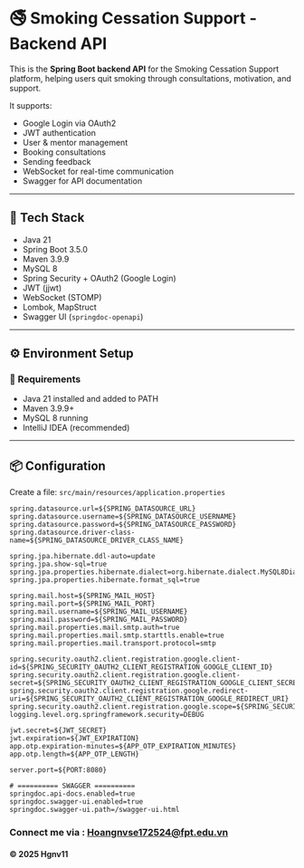 # 🚭 Smoking Cessation Support - Backend API

This is the **Spring Boot backend API** for the Smoking Cessation Support platform, helping users quit smoking through consultations, motivation, and support.

It supports:
- Google Login via OAuth2
- JWT authentication
- User & mentor management
- Booking consultations
- Sending feedback
- WebSocket for real-time communication
- Swagger for API documentation

---

## 🧱 Tech Stack

- Java 21
- Spring Boot 3.5.0
- Maven 3.9.9
- MySQL 8
- Spring Security + OAuth2 (Google Login)
- JWT (jjwt)
- WebSocket (STOMP)
- Lombok, MapStruct
- Swagger UI (`springdoc-openapi`)

---

## ⚙️ Environment Setup

### 🔧 Requirements

- Java 21 installed and added to PATH  
- Maven 3.9.9+  
- MySQL 8 running  
- IntelliJ IDEA (recommended)

---

## 📦 Configuration

Create a file: `src/main/resources/application.properties`

```properties
spring.datasource.url=${SPRING_DATASOURCE_URL}
spring.datasource.username=${SPRING_DATASOURCE_USERNAME}
spring.datasource.password=${SPRING_DATASOURCE_PASSWORD}
spring.datasource.driver-class-name=${SPRING_DATASOURCE_DRIVER_CLASS_NAME}

spring.jpa.hibernate.ddl-auto=update
spring.jpa.show-sql=true
spring.jpa.properties.hibernate.dialect=org.hibernate.dialect.MySQL8Dialect
spring.jpa.properties.hibernate.format_sql=true

spring.mail.host=${SPRING_MAIL_HOST}
spring.mail.port=${SPRING_MAIL_PORT}
spring.mail.username=${SPRING_MAIL_USERNAME}
spring.mail.password=${SPRING_MAIL_PASSWORD}
spring.mail.properties.mail.smtp.auth=true
spring.mail.properties.mail.smtp.starttls.enable=true
spring.mail.properties.mail.transport.protocol=smtp

spring.security.oauth2.client.registration.google.client-id=${SPRING_SECURITY_OAUTH2_CLIENT_REGISTRATION_GOOGLE_CLIENT_ID}
spring.security.oauth2.client.registration.google.client-secret=${SPRING_SECURITY_OAUTH2_CLIENT_REGISTRATION_GOOGLE_CLIENT_SECRET}
spring.security.oauth2.client.registration.google.redirect-uri=${SPRING_SECURITY_OAUTH2_CLIENT_REGISTRATION_GOOGLE_REDIRECT_URI}
spring.security.oauth2.client.registration.google.scope=${SPRING_SECURITY_OAUTH2_CLIENT_REGISTRATION_GOOGLE_SCOPE}
logging.level.org.springframework.security=DEBUG

jwt.secret=${JWT_SECRET}
jwt.expiration=${JWT_EXPIRATION}
app.otp.expiration-minutes=${APP_OTP_EXPIRATION_MINUTES}
app.otp.length=${APP_OTP_LENGTH}

server.port=${PORT:8080}

# ========== SWAGGER ==========
springdoc.api-docs.enabled=true
springdoc.swagger-ui.enabled=true
springdoc.swagger-ui.path=/swagger-ui.html

```

### Connect me via :  Hoangnvse172524@fpt.edu.vn

#### &#169; 2025 Hgnv11


